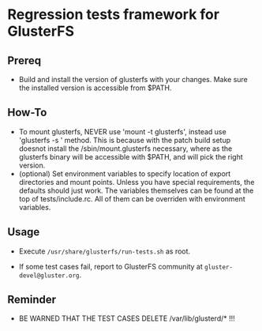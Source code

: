Regression tests framework for GlusterFS
========================================

## Prereq
- Build and install the version of glusterfs with your changes. Make
  sure the installed version is accessible from $PATH.

## How-To
- To mount glusterfs, NEVER use 'mount -t glusterfs', instead use
  'glusterfs -s ' method. This is because with the patch build setup
  doesnot install the /sbin/mount.glusterfs necessary, where as the
  glusterfs binary will be accessible with $PATH, and will pick the
  right version.
- (optional) Set environment variables to specify location of
  export directories and mount points. Unless you have special
  requirements, the defaults should just work. The variables
  themselves can be found at the top of tests/include.rc. All
  of them can be overriden with environment variables.

## Usage
- Execute `/usr/share/glusterfs/run-tests.sh` as root.

- If some test cases fail, report to GlusterFS community at
  `gluster-devel@gluster.org`.

## Reminder
- BE WARNED THAT THE TEST CASES DELETE /var/lib/glusterd/* !!!
